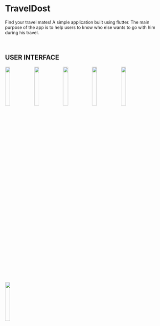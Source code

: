 # TravelDost

Find your travel mates!
A simple application built using flutter.
The main purpose of the app is to help users to know who else wants to go with him during his travel.

<br>

## USER INTERFACE

<img src="https://github.com/pm020202pm/TravelDost/assets/113714135/905390a6-ceec-497c-84d3-d461dd81d891" width="18%" height="18%">
<img src="https://github.com/pm020202pm/TravelDost/assets/113714135/73c2ab84-a230-465a-b8d4-3c882a6aecea" width="18%" height="18%">
<img src="https://github.com/pm020202pm/TravelDost/assets/113714135/d5398d7e-f667-4d58-a5ae-48c71af41c18" width="18%" height="18%">
<img src="https://github.com/pm020202pm/TravelDost/assets/113714135/9ef5503a-4220-4676-b83c-07ece311a65c" width="18%" height="18%">
<img src="https://github.com/pm020202pm/TravelDost/assets/113714135/2fd66d60-4c47-4758-9868-df4fa0069108" width="18%" height="18%">
<img src="https://github.com/pm020202pm/TravelDost/assets/113714135/d6b4c09e-3949-4514-94b6-2374be8e043c" width="18%" height="18%">
